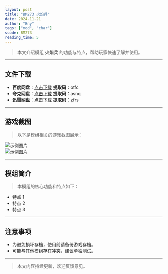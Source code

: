 ```yaml
---
layout: post
title: "BM273 火焰兵"
date: 2024-11-21
author: "Bny"
tags: ["mod", "char"]
scode: BM273
reading_time: 5
---
```


> 本文介绍模组 **火焰兵** 的功能与特点，帮助玩家快速了解并使用。

---





## 文件下载
- **百度网盘**：[点击下载](https://pan.baidu.com/s/1DK5AHuuWCmN_rLtW7WCqdQ?pwd=otfc)  **提取码**：otfc  
- **夸克网盘**：[点击下载](https://pan.quark.cn/s/d0b20552b8b3?pwd=asnq)  **提取码**：asnq  
- **迅雷网盘**：[点击下载](https://pan.xunlei.com/s/VOCCbRe_C9p9X5MA-wNlTTaIA1?pwd=zfrs)  **提取码**：zfrs  

---

## 游戏截图
> 以下是模组相关的游戏截图展示：

![示例图片](https://example.com/screenshot1.jpg)  
![示例图片](https://example.com/screenshot2.jpg)

---

## 模组简介
> 本模组的核心功能和特点如下：
- 特点 1
- 特点 2
- 特点 3

---

## 注意事项
- 为避免损坏存档，使用前请备份游戏存档。
- 可能与其他模组存在冲突，建议单独测试。

---

> 本文内容持续更新，欢迎反馈意见。
